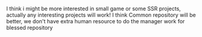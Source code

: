I think i might be more interested in small game or some SSR projects, actually any interesting projects will work!
I think Common repository will be better, we don't have extra human resource to do the manager work for blessed repository